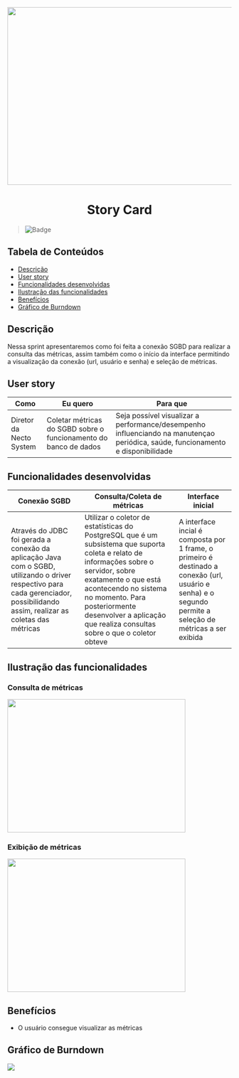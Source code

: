 <p align="center">
  <img src="https://github.com/DolphinDatabase/SGBD_Health/blob/main/Images/user%20story%201.jpg?w=400"height="400" width="600" />
</p>
<h1 align="center"> Story Card  </h1>  

> ![Badge](https://img.shields.io/badge/STATUS-CONCLU%C3%8DDO-green)

## Tabela de Conteúdos

 * [Descrição](#descrição)
 * [User story](#user-story)  
 * [Funcionalidades desenvolvidas](#funcionalidades-desenvolvidas)
 * [Ilustração das funcionalidades](#ilustração-das-funcionalidades)
 * [Benefícios](#benefícios)
 * [Gráfico de Burndown](#gráfico-de-burndown)  



## Descrição

<p align="justified"> Nessa sprint apresentaremos como foi feita a conexão SGBD para realizar a consulta das métricas, assim também como o início da interface permitindo a visualização da conexão (url, usuário e senha) e seleção de métricas.

## User story
 
 | Como | Eu quero | Para que |
 | ------- | ------- | ------- |
 | Diretor da Necto System | Coletar métricas do SGBD sobre o funcionamento do banco de dados | Seja possível visualizar a performance/desempenho influenciando na manutençao periódica, saúde, funcionamento e disponibilidade |
  
 
## Funcionalidades desenvolvidas
  
 | Conexão SGBD | Consulta/Coleta de métricas | Interface inicial |
 | ------- | ------- | ------- |
 | Através do JDBC foi gerada a conexão da aplicação Java com o SGBD, utilizando o driver respectivo para cada gerenciador, possibilidando assim, realizar as coletas das métricas | Utilizar o coletor de estatísticas do PostgreSQL que é um subsistema que suporta coleta e relato de informações sobre o servidor, sobre exatamente o que está acontecendo no sistema no momento. Para posteriormente desenvolver a aplicação que realiza consultas sobre o que o coletor obteve | A interface incial é composta por 1 frame, o primeiro é destinado a conexão (url, usuário e senha) e o segundo permite a seleção de métricas a ser exibida |  
  
 ## Ilustração das funcionalidades  
  
  ### Consulta de métricas
  
  <p align="left">
  <img src="https://github.com/DolphinDatabase/SGBD_Health/blob/main/Images/sele%C3%A7%C3%A3o%20de%20m%C3%A9tricas.jpg?w=400"height="300" width="400" /> <p align="right">
   
  ### Exibição de métricas 
  <p align="left">
  <img src="https://github.com/DolphinDatabase/SGBD_Health/blob/main/Images/wireframe%201.jpg?w=400"height="300" width="400" /> 

 ## Benefícios
  
  - O usuário consegue visualizar as métricas  
  

  
  
  
 ## Gráfico de Burndown
  
  ![](https://github.com/DolphinDatabase/SGBD_Health/blob/main/Images/Backlog%20Sprint%201.jpg)
  
  
  

  
  
  
  
 
